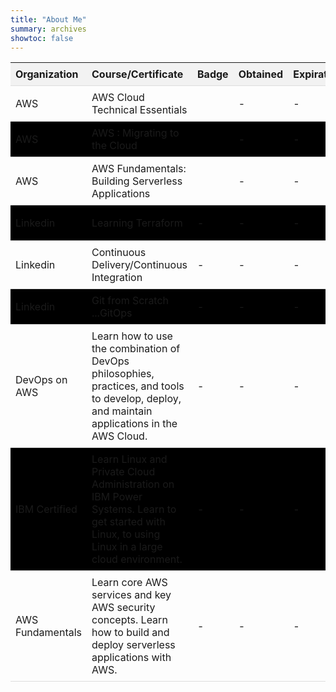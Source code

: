 ```yaml
---
title: "About Me"
summary: archives
showtoc: false
---
```

<!--  
abc
def
ghi -->
<!DOCTYPE html>
<html>
<head>
  
  <style>
    .certificates-table {
      width: 100%;
      border-collapse: collapse;
    }

    .certificates-table th,
    .certificates-table td {
      padding: 8px;
      text-align: left;
      border-bottom: 1px solid #ddd;
    }

    .certificates-table th {
      background-color: #f2f2f2;
    }

    .certificates-table tbody tr:nth-child(even) {
      background-color: #000000;
/*        #f9f9f9 */
    }

    .certificates-table a {
      text-decoration: none;
      color: #0066cc;
    }

    .certificates-table a:hover {
      text-decoration: underline;
    }
  </style>
</head>
<body>
  

<table class="certificates-table">
  <thead>
    <tr>
      <th>Organization</th>
      <th>Course/Certificate</th>
      <th>Badge</th>
      <th>Obtained</th>
      <th>Expiration</th>
      <th>Certificate</th>
    </tr>
  </thead>
  <tbody>
    <tr>
      <td>AWS</td>
      <td>AWS Cloud Technical Essentials</td>
      <td></td>
      <td>-</td>
      <td>-</td>
      <td><a href="https://www.coursera.org/account/accomplishments/certificate/ETR94TV3UN3C" target="_blank">View on Coursera</a></td>
    </tr>
    <tr>
      <td>AWS</td>
      <td>AWS : Migrating to the Cloud</td>
      <td></td>
      <td>-</td>
      <td>-</td>
      <td><a href="https://www.coursera.org/account/accomplishments/certificate/BZLA5R2MCSFC" target="_blank">View on Coursera</a></td>
    </tr>
    <tr>
      <td>AWS</td>
      <td>AWS Fundamentals: Building Serverless Applications</td>
      <td></td>
      <td>-</td>
      <td>-</td>
      <td><a href="https://www.coursera.org/account/accomplishments/certificate/QVJQ2HDG5U8Z" target="_blank">View on Coursera</a></td>
    </tr>
    <tr>
      <td>Linkedin</td>
      <td>Learning Terraform</td>
      <td>-</td>
      <td>-</td>
      <td>-</td>
      <td><a href="https://www.linkedin.com/learning/certificates/c6944607a181cca2c106a9b998d57286a1238d07f8fae3f50f60b5f6ddb8e04b?lipi=urn%3Ali%3Apage%3Ad_flagship3_profile_view_base_certifications_details%3BvuF0iLC4SdyAJT9wuiyK1Q%3D%3D" target="_blank">View on Linkedin</a></td>
    </tr>
    <tr>
      <td>Linkedin</td>
      <td>Continuous Delivery/Continuous Integration</td>
      <td>-</td>
      <td>-</td>
      <td>-</td>
      <td><a href="https://www.linkedin.com/learning/certificates/bf98a037e5c91f0343a50260796562fd75720d54fb224695066c30c7c7cf67dd?lipi=urn%3Ali%3Apage%3Ad_flagship3_profile_view_base_certifications_details%3BvuF0iLC4SdyAJT9wuiyK1Q%3D%3D" target="_blank">View on Linkedin</a></td>
    </tr>
    <tr>
      <td>Linkedin</td>
      <td>Git from Scratch ...GitOps</td>
      <td>-</td>
      <td>-</td>
      <td>-</td>
      <td><a href="https://www.linkedin.com/learning/certificates/059ebf0667b36f13dd294a96525e09a0af9ae11ddbbe2e55b6b90ef817682d82?lipi=urn%3Ali%3Apage%3Ad_flagship3_profile_view_base_certifications_details%3BvuF0iLC4SdyAJT9wuiyK1Q%3D%3D" target="_blank">View on Linkedin</a></td>
    </tr>
    <tr>
      <td>DevOps on AWS</td>
      <td>Learn how to use the combination of DevOps philosophies, practices, and tools to develop, deploy, and maintain applications in the AWS Cloud.</td>
      <td>-</td>
      <td>-</td>
      <td>-</td>
      <td><a href="https://www.coursera.org/account/accomplishments/specialization/certificate/E2MLQKR8BS7C" target="_blank">Verify on Coursera</a></td>
    </tr>
    <tr>
      <td>IBM Certified</td>
      <td>Learn Linux and Private Cloud Administration on IBM Power Systems. Learn to get started with Linux, to using Linux in a large cloud environment.</td>
      <td>-</td>
      <td>-</td>
      <td>-</td>
      <td><a href="https://www.coursera.org/account/accomplishments/specialization/certificate/CJ4TF4RSB72F" target="_blank">Verify on Coursera</a></td>
    </tr>
    <tr>
      <td>AWS Fundamentals</td>
      <td>Learn core AWS services and key AWS security concepts. Learn how to build and deploy serverless applications with AWS.</td>
      <td>-</td>
      <td>-</td>
      <td>-</td>
      <td><a href="https://www.coursera.org/account/accomplishments/specialization/certificate/V82H7FPZWQ3C" target="_blank">Verify on Coursera</a></td>
    </tr>
  </tbody>
</table>





    

   


